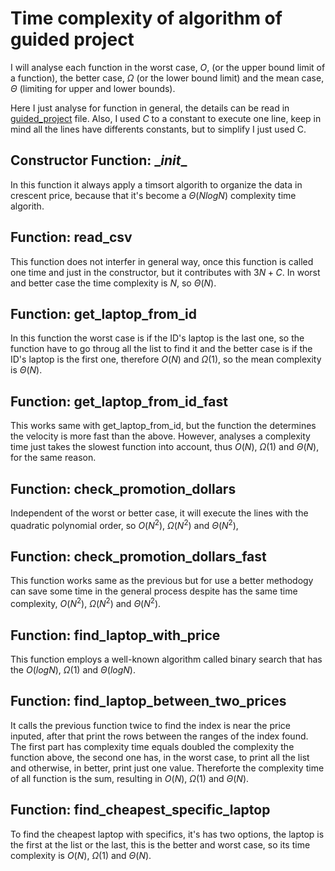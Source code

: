 # Time complexity of algorithm of guided project

I will analyse each function in the worst case, $O$, (or the upper bound limit of a function), the better case, $\Omega$ (or the lower bound limit) and the mean case, $\Theta$ (limiting for upper and lower bounds).

Here I just analyse for function in general, the details can be read in [guided_project]() file. Also, I used $C$ to a constant to execute one line, keep in mind all the lines have differents constants, but to simplify I just used C.

## Constructor Function: \__init__

In this function it always apply a timsort algorith to organize the data in crescent price, because that it's become a $\Theta (N log N)$ complexity time algorith.

## Function: read_csv

This function does not interfer in general way, once this function is called one time and just in the constructor, but it contributes with $3N+C$. In worst and better case the time complexity is $N$, so
$\Theta(N)$.

## Function: get_laptop_from_id

In this function the worst case is if the ID's laptop is the last one, so the function have to go throug all the list to find it and the better case is if the ID's laptop is the first one, therefore $O(N)$ and $\Omega(1)$, so the mean complexity is $\Theta(N)$.

## Function: get_laptop_from_id_fast

This works same with get_laptop_from_id, but the function the determines the velocity is more fast than the above. However, analyses a complexity time just takes the slowest function into account, thus $O(N)$, $\Omega(1)$ and $\Theta(N)$, for the same reason.


## Function: check_promotion_dollars

Independent of the worst or better case, it will execute the lines with the quadratic polynomial order, so $O(N^2)$, $\Omega(N^2)$ and $\Theta(N^2)$,

## Function: check_promotion_dollars_fast

This function works same as the previous but for use a better methodogy can save some time in the general process despite has the same time complexity, $O(N^2)$, $\Omega(N^2)$ and $\Theta(N^2)$.

## Function: find_laptop_with_price

This function employs a well-known algorithm called binary search that has the $O(log N)$, $\Omega(1)$ and $\Theta(logN)$.

## Function: find_laptop_between_two_prices

It calls the previous function twice to find the index is near the price inputed, after that print the rows between the ranges of the index found. The first part has complexity time equals doubled the complexity the function above, the second one has, in the worst case, to print all the list and otherwise, in better, print just one value. Thereforte the complexity time of all function is the sum, resulting in $O(N)$, $\Omega(1)$ and $\Theta(N)$.

## Function: find_cheapest_specific_laptop

To find the cheapest laptop with specifics, it's has two options, the laptop is the first at the list or the last, this is the better and worst case, so its time complexity is $O(N)$, $\Omega(1)$ and $\Theta(N)$.
